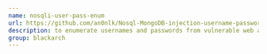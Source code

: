 ```yaml
---
name: nosqli-user-pass-enum
url: https://github.com/an0nlk/Nosql-MongoDB-injection-username-password-enumeration
description: to enumerate usernames and passwords from vulnerable web applications running MongoDB. URL : https://github.com/an0nlk/Nosql-MongoDB-injection-username-password-enumeration Groups : blackarch blackarch-exploitation blackarch-webapp
group: blackarch
---
```

